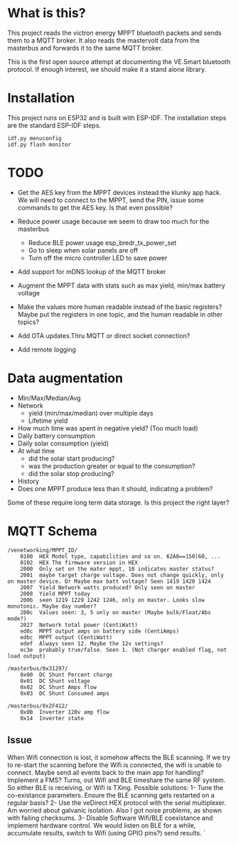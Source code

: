 What is this?
==

This project reads the victron energy MPPT bluetooth packets and sends them to a MQTT broker. It also reads the mastervolt data from the masterbus and forwards it to the same MQTT broker.

This is the first open source attempt at documenting the VE.Smart bluetooth protocol. If enough interest, we should make it a stand alone library.

Installation
==
This project runs on ESP32 and is built with ESP-IDF. The installation steps are the standard ESP-IDF steps.

	idf.py menuconfig
	idf.py flash monitor


TODO
==
- Get the AES key from the MPPT devices instead the klunky app hack. We will need to connect to the MPPT, send the PIN, issue some commands to get the AES key. Is that even possible?
- Reduce power usage because we seem to draw too much for the masterbus
  - Reduce BLE power usage esp_bredr_tx_power_set
  - Go to sleep when solar panels are off
  - Turn off the micro controller LED to save power
  
- Add support for mDNS lookup of the MQTT broker
- Augment the MPPT data with stats such as max yield, min/max battery voltage
- Make the values more human readable instead of the basic registers? Maybe put the registers in one topic, and the human readable in other topics?
- Add OTA updates.Thru MQTT or direct socket connection?
- Add remote logging

Data augmentation
==
- Min/Max/Median/Avg
- Network 
  - yield (min/max/median) over multiple days
  - Lifetime yield
- How much time was spent in negative yield? (Too much load)
- Daily battery consumption
- Daily solar consumption (yield)
- At what time 
  - did the solar start producing?
  - was the production greater or equal to the consumption?
  - did the solar stop producing?
- History
- Does one MPPT produce less than it should, indicating a problem?

Some of these require long term data storage. Is this project the right layer?

MQTT Schema
===========

    /venetworking/MPPT_ID/
        0100  HEX Model type, capabilities and so on. 62A0==150|60, ...
        0102  HEX The firmware version in HEX
        2000  Only set on the mater mppt, 10 indicates master status?
        2001  maybe target charge voltage. Does not change quickly, only on master device. Or Maybe max batt voltage? Seen 1419 1420 1424
        2007  Yield Network watts produced? Only seen on master
        2008  Yield MPPT today
        200b  seen 1219 1229 1242 1246, only on master. Looks slow monotonic. Maybe day number?
        200c  Values seen: 3, 5 only on master (Maybe bulk/Float/Abs mode?)
        2027  Network total power (CentiWatt)
        ed8c  MPPT output amps on battery side (CentiAmps)
        edbc  MPPT output (CentiWatt)
        edef  Always seen 12. Maybe the 12v settings?
        ec3e  probably true/false. Seen 1. (Not charger enabled flag, not load output)
        
    /masterbus/0x31297/
        0x00  DC Shunt Percent charge
        0x01  DC Shunt voltage
        0x02  DC Shunt Amps flow
        0x03  DC Shunt Consumed amps

    /masterbus/0x2F412/
        0x0B  Inverter 120v amp flow
        0x14  Inverter state

Issue
---
When Wifi connection is lost, it somehow affects the BLE scanning. If we try to re-start the scanning before the Wifi is connected, the wifi is unable to connect.
Maybe send all events back to the main app for handling? Implement a FMS? Turns, out Wifi and BLE timeshare the same RF system. So either BLE is receiving, or Wifi is TXing. 
Possible solutions: 
1- Tune the co-existance parameters. Ensure the BLE scanning gets restarted on a regular basis?
2- Use the veDirect HEX protocol with the serial multiplexer. Am worried about galvanic isolation. Also I got noise problems, as shown with failing checksums.
3- Disable Software Wifi/BLE coexistance and implement hardware control. We would listen on BLE for a while, accumulate results, switch to Wifi (using GPIO pins?) send results. 
  `